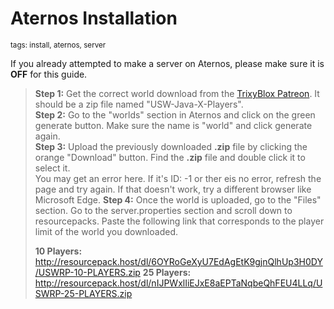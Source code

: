 # Aternos Installation
<sup>tags: install, aternos, server</sup>

If you already attempted to make a server on Aternos, please make sure it is **OFF** for this guide.

> __Step 1:__ Get the correct world download from the [TrixyBlox Patreon](https://www.patreon.com/TrixyBlox/posts). It should be a zip file named "USW-Java-X-Players". <br />
> __Step 2:__ Go to the "worlds" section in Aternos and click on the green generate button. Make sure the name is "world" and click generate again. <br />
> __Step 3:__ Upload the previously downloaded __.zip__ file by clicking the orange "Download" button. Find the __.zip__ file and double click it to select it. <br /> You may get an error here. If it's ID: -1 or ther eis no error, refresh the page and try again. If that doesn't work, try a different browser like Microsoft Edge.
> __Step 4:__ Once the world is uploaded, go to the "Files" section. Go to the server.properties section and scroll down to resourcepacks. Paste the following link that corresponds to the player limit of the world you downloaded.
>
> __10 Players:__ http://resourcepack.host/dl/6OYRoGeXyU7EdAgEtK9gjnQlhUp3H0DY/USWRP-10-PLAYERS.zip
> __25 Players:__ http://resourcepack.host/dl/nIJPWxlIiEJxE8aEPTaNqbeQhFEU4LLq/USWRP-25-PLAYERS.zip
>
>
